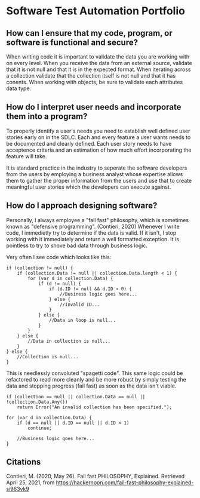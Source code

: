 # Software Test Automation Portfolio

## How can I ensure that my code, program, or software is functional and secure?

When writing code it is important to validate the data you are working with on every level.
When you receive the data from an external source, validate that it is not null and that it 
is in the expected format. When iterating across a collection validate that the collection 
itself is not null and that it has conents. When working with objects, be sure to validate 
each attributes data type.

## How do I interpret user needs and incorporate them into a program?

To properly identify a user's needs you need to establish well defined user stories early on 
in the SDLC. Each and every feature a user wants needs to be documented and clearly defined. 
Each user story needs to have acceptence criteria and an estimation of how much effort 
incorporating the feature will take.

It is standard practice in the industry to seperate the software developers from the users 
by employing a business analyst whose expertise allows them to gather the proper information 
from the users and use that to create meaningful user stories which the developers can execute 
against.

## How do I approach designing software?

Personally, I always employee a "fail fast" philosophy, which is sometimes known as 
"defensive programming". (Contieri, 2020) Whenever I write code, I immedietly try to determine 
if the data is valid. If it isn't, I stop working with it immediately and return a well 
formatted exception. It is pointless to try to shove bad data through business logic.


Very often I see code which looks like this:

```
if (collection != null) {
    if (collection.Data != null || collection.Data.length < 1) {
        for (var d in collection.Data) {
	        if (d != null) {	        
 	            if (d.ID != null && d.ID > 0) {
		            //Business logic goes here...
                } else {
					//Invalid ID...
				}
	        } else {
				//Data in loop is null...
			}
        }		
	} else {
		//Data in collection is null...
	}	
} else {
    //Collection is null...
}
```

This is needlessly convoluted "spagetti code". This same logic could be refactored to read 
more cleanly and be more robust by simply testing the data and stopping progress (fail fast) 
as soon as the data isn't viable.

```
if (collection == null || collection.Data == null || !collection.Data.Any())
    return Error("An invalid collection has been specified.");

for (var d in collection.Data) {
    if (d == null || d.ID == null || d.ID < 1)
        continue; 

    //Business logic goes here...  	
}
```



## Citations

Contieri, M. (2020, May 26). Fail fast PHILOSOPHY, Explained. Retrieved April 25, 2021, from https://hackernoon.com/fail-fast-philosophy-explained-si963vk9
